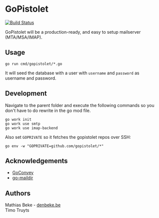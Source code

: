 # GoPistolet

[![Build Status](https://travis-ci.org/gopistolet/gopistolet.svg?branch=master)](https://travis-ci.org/gopistolet/gopistolet)

GoPistolet will be a production-ready, and easy to setup mailserver (MTA/MSA/IMAP).


## Usage

    go run cmd/gopistolet/*.go

It will seed the database with a user with `username` and `password` as username and password.


## Development

Navigate to the parent folder and execute the following commands so you don't have to do rewrite in the go mod file.

    go work init
    go work use smtp
    go work use imap-backend

Also set `GOPRIVATE` so it fetches the gopistolet repos over SSH:

    go env -w "GOPRIVATE=github.com/gopistolet/*"


## Acknowledgements

* [GoConvey](https://github.com/smartystreets/goconvey)
* [go-maildir](https://github.com/sloonz/go-maildir)


## Authors

Mathias Beke - [denbeke.be](http://denbeke.be)  
Timo Truyts
